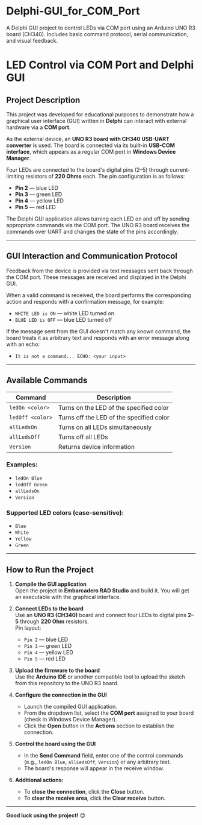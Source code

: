 # Delphi-GUI_for_COM_Port
A Delphi GUI project to control LEDs via COM port using an Arduino UNO R3 board (CH340). Includes basic command protocol, serial communication, and visual feedback.
# LED Control via COM Port and Delphi GUI

## Project Description

This project was developed for educational purposes to demonstrate how a graphical user interface (GUI) written in **Delphi** can interact with external hardware via a **COM port**.

As the external device, an **UNO R3 board with CH340 USB-UART converter** is used. The board is connected via its built-in **USB-COM interface**, which appears as a regular COM port in **Windows Device Manager**.

Four LEDs are connected to the board's digital pins (2–5) through current-limiting resistors of **220 Ohms** each. The pin configuration is as follows:

- **Pin 2** — blue LED  
- **Pin 3** — green LED  
- **Pin 4** — yellow LED  
- **Pin 5** — red LED

The Delphi GUI application allows turning each LED on and off by sending appropriate commands via the COM port. The UNO R3 board receives the commands over UART and changes the state of the pins accordingly.

---

## GUI Interaction and Communication Protocol

Feedback from the device is provided via text messages sent back through the COM port. These messages are received and displayed in the Delphi GUI.

When a valid command is received, the board performs the corresponding action and responds with a confirmation message, for example:

- `WHITE LED is ON` — white LED turned on  
- `BLUE LED is OFF` — blue LED turned off

If the message sent from the GUI doesn't match any known command, the board treats it as arbitrary text and responds with an error message along with an echo:

- `It is not a command...
   ECHO: <your input>`

---

## Available Commands

| Command                 | Description                                 |
|-------------------------|---------------------------------------------|
| `ledOn <color>`         | Turns on the LED of the specified color     |
| `ledOff <color>`        | Turns off the LED of the specified color    |
| `allLedsOn`             | Turns on all LEDs simultaneously            |
| `allLedsOff`            | Turns off all LEDs                          |
| `Version`               | Returns device information                  |

### Examples:

- `ledOn Blue`  
- `ledOff Green`  
- `allLedsOn`  
- `Version`

### Supported LED colors (case-sensitive):

- `Blue`  
- `White`  
- `Yellow`  
- `Green`

---

## How to Run the Project

1. **Compile the GUI application**  
   Open the project in **Embarcadero RAD Studio** and build it. You will get an executable with the graphical interface.

2. **Connect LEDs to the board**  
   Use an **UNO R3 (CH340)** board and connect four LEDs to digital pins **2–5** through **220 Ohm** resistors.  
   Pin layout:

   - `Pin 2` — blue LED  
   - `Pin 3` — green LED  
   - `Pin 4` — yellow LED  
   - `Pin 5` — red LED

3. **Upload the firmware to the board**  
   Use the **Arduino IDE** or another compatible tool to upload the sketch from this repository to the UNO R3 board.

4. **Configure the connection in the GUI**  
   - Launch the compiled GUI application.  
   - From the dropdown list, select the **COM port** assigned to your board (check in Windows Device Manager).  
   - Click the **Open** button in the **Actions** section to establish the connection.

5. **Control the board using the GUI**  
   - In the **Send Command** field, enter one of the control commands (e.g., `ledOn Blue`, `allLedsOff`, `Version`) or any arbitrary text.  
   - The board's response will appear in the receive window.

6. **Additional actions:**
   - To **close the connection**, click the **Close** button.  
   - To **clear the receive area**, click the **Clear receive** button.

---

**Good luck using the project!** 😊
